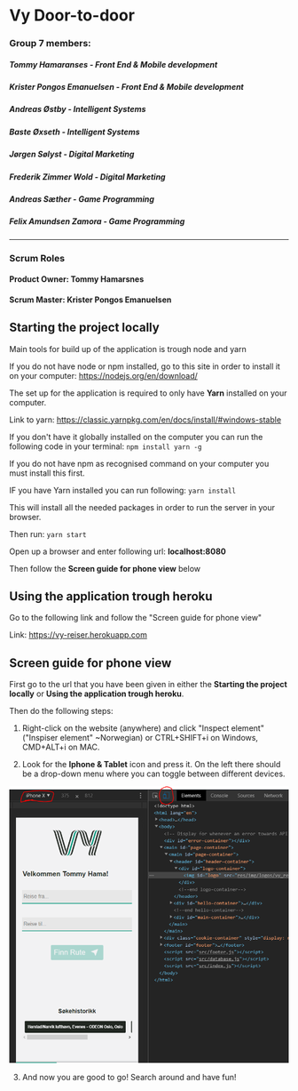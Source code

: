 # Vy Door-to-door 

### Group 7 members:
##### Tommy Hamaranses - Front End & Mobile development
##### Krister Pongos Emanuelsen - Front End & Mobile development
##### Andreas Østby - Intelligent Systems
##### Baste Øxseth - Intelligent Systems
##### Jørgen Sølyst - Digital Marketing
##### Frederik Zimmer Wold - Digital Marketing
##### Andreas Sæther - Game Programming
##### Felix Amundsen Zamora - Game Programming

<hr>

### Scrum Roles

#### Product Owner: Tommy Hamarsnes
#### Scrum Master: Krister Pongos Emanuelsen


## Starting the project locally
Main tools for build up of the application is trough node and yarn

If you do not have node or npm installed, go to this site in order to install it on your computer:
https://nodejs.org/en/download/

The set up for the application is required to only have <b>Yarn</b> installed on your computer.

Link to yarn: https://classic.yarnpkg.com/en/docs/install/#windows-stable

If you don't have it globally installed on the computer you can run the following code in 
your terminal: `npm install yarn -g`

If you do not have npm as recognised command on your computer you must install this first.

IF you have Yarn installed you can run following: `yarn install`

This will install all the needed packages in order to run the server in your browser.

Then run: `yarn start`

Open up a browser and enter following url: <b>localhost:8080</b>

Then follow the <b>Screen guide for phone view</b>
 below 
 
 ## Using the application trough heroku
 Go to the following link and follow the "Screen guide for phone view"
 
 Link: https://vy-reiser.herokuapp.com
 
 
 ## Screen guide for phone view
 First go to the url that you have been given in either the <b>Starting the project locally</b> or 
 <b>Using the application trough heroku</b>.
 
 Then do the following steps:
 1. Right-click on the website (anywhere) and click "Inspect element" ("Inspiser element" ~Norwegian) 
 or CTRL+SHIFT+i on Windows, CMD+ALT+i on MAC.
 
 2. Look for the <b>Iphone & Tablet</b> icon and press it. On the left there should be a drop-down menu where you can toggle 
 between different devices.
 
  ![Inspect Guide](./public/res/img/inspectGuide.jpg)
  
  3. And now you are good to go! Search around and have fun!